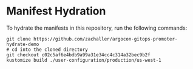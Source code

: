 # Manifest Hydration

To hydrate the manifests in this repository, run the following commands:

```shell
git clone https://github.com/zachaller/argocon-gitops-promoter-hydrate-demo
# cd into the cloned directory
git checkout c02c5af6e4bdb9a99a31e34cc4c314a32bec9b2f
kustomize build ./user-configuration/production/us-west-1
```
